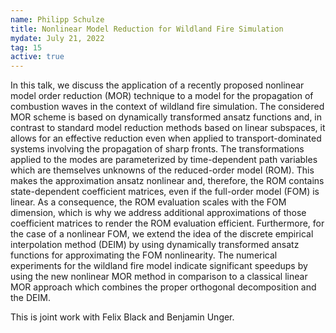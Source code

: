 ```yaml
---
name: Philipp Schulze
title: Nonlinear Model Reduction for Wildland Fire Simulation
mydate: July 21, 2022
tag: 15
active: true
---
```

In this talk, we discuss the application of a recently proposed nonlinear model order reduction (MOR) technique to a model for the propagation of combustion waves in the context of wildland fire simulation. The considered MOR scheme is based on dynamically transformed ansatz functions and, in contrast to standard model reduction methods based on linear subspaces, it allows for an effective reduction even when applied to transport-dominated systems involving the propagation of sharp fronts. The transformations applied to the modes are parameterized by time-dependent path variables which are themselves unknowns of the reduced-order model (ROM). This makes the approximation ansatz nonlinear and, therefore, the ROM contains state-dependent coefficient matrices, even if the full-order model (FOM) is linear. As a consequence, the ROM evaluation scales with the FOM dimension, which is why we address additional approximations of those coefficient matrices to render the ROM evaluation efficient. Furthermore, for the case of a nonlinear FOM, we extend the idea of the discrete empirical interpolation method (DEIM) by using dynamically transformed ansatz functions for approximating the FOM nonlinearity. The numerical experiments for the wildland fire model indicate significant speedups by using the new nonlinear MOR method in comparison to a classical linear MOR approach which combines the proper orthogonal decomposition and the DEIM.

This is joint work with Felix Black and Benjamin Unger.
